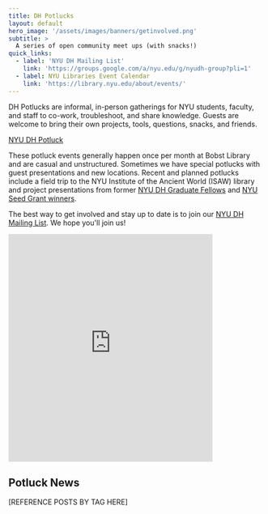 ```yaml
---
title: DH Potlucks
layout: default
hero_image: '/assets/images/banners/getinvolved.png'
subtitle: >
  A series of open community meet ups (with snacks!)
quick_links:
  - label: 'NYU DH Mailing List'
    link: 'https://groups.google.com/a/nyu.edu/g/nyudh-group?pli=1'
  - label: NYU Libraries Event Calendar
    link: 'https://library.nyu.edu/about/events/'
---
```


DH Potlucks are informal, in-person gatherings for NYU students, faculty, and staff to co-work, troubleshoot, and share knowledge. Guests are welcome to bring their own projects, tools, questions, snacks, and friends. 

[NYU DH Potluck](/media/projects/potluckdoodle.jpg)

These potluck events generally happen once per month at Bobst Library and are casual and unstructured. Sometimes we have special potlucks with guest presentations and new locations. Recent and planned potlucks include a field trip to the NYU Institute of the Ancient World (ISAW) library and project presentations from former [NYU DH Graduate Fellows](/funding/grad-fellowships/) and [NYU Seed Grant winners](/funding/seed-grants/). 


The best way to get involved and stay up to date is to join our <a target="_blank" href="https://groups.google.com/a/nyu.edu/g/nyudh-group?pli=1">NYU DH Mailing List</a>. We hope you'll join us!

<iframe src="https://www.google.com/maps/embed?pb=!1m14!1m8!1m3!1d12093.926272909368!2d-73.9972212!3d40.7294279!3m2!1i1024!2i768!4f13.1!3m3!1m2!1s0x89c2599051b30887%3A0x6028dd2df0a0e9a2!2sElmer%20Holmes%20Bobst%20Library!5e0!3m2!1sen!2sus!4v1699557256688!5m2!1sen!2sus" width="80%" height="450" style="border:0;" allowfullscreen="" loading="lazy" referrerpolicy="no-referrer-when-downgrade"></iframe>

## Potluck News

[REFERENCE POSTS BY TAG HERE]






